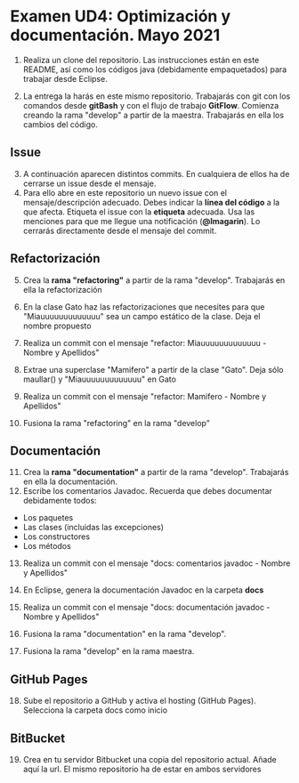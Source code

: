 # Examen UD4: Optimización y documentación. Mayo 2021
1.  Realiza un clone del repositorio. Las instrucciones están en este README, así como los códigos java (debidamente empaquetados) para trabajar desde Eclipse.  
   
2.  La entrega la harás en este mismo repositorio. Trabajarás con git con los comandos desde **gitBash** y con el flujo de trabajo **GitFlow**. Comienza creando la rama "develop" a partir de la maestra. Trabajarás en ella los cambios del código.


## Issue
3. A continuación aparecen distintos commits. En cualquiera de ellos ha de cerrarse un issue desde el mensaje. 
4. Para ello abre en este repositorio un nuevo issue con el mensaje/descripción adecuado. Debes indicar la **línea del código** a la que afecta. Etiqueta el issue con la **etiqueta** adecuada. Usa las menciones para que me llegue una notificación (**@lmagarin**). Lo cerrarás directamente desde el mensaje del commit.

## Refactorización
5. Crea la **rama "refactoring"** a partir de la rama "develop". Trabajarás en ella la refactorización
6. En la clase Gato haz las refactorizaciones que necesites para que "Miauuuuuuuuuuuuu" sea un campo estático de la clase. Deja el nombre propuesto

7. Realiza un commit con el mensaje "refactor: Miauuuuuuuuuuuuu - Nombre y Apellidos" 

8. Extrae una superclase "Mamifero" a partir de la clase "Gato". Deja sólo maullar() y "Miauuuuuuuuuuuuu" en Gato

9. Realiza un commit con el mensaje "refactor: Mamifero - Nombre y Apellidos"
10. Fusiona la rama "refactoring" en la rama "develop" 

## Documentación
11. Crea la **rama "documentation"** a partir de la rama "develop". Trabajarás en ella la documentación.
12. Escribe los comentarios Javadoc. Recuerda que debes documentar debidamente todos:

- Los paquetes 
- Las clases (incluidas las excepciones)
- Los constructores
- Los métodos
 
13. Realiza un commit con el mensaje "docs: comentarios javadoc - Nombre y Apellidos" 

12. En Eclipse, genera la documentación Javadoc en la carpeta **docs**

12. Realiza un commit con el mensaje "docs: documentación javadoc - Nombre y Apellidos" 

12. Fusiona la rama "documentation" en la rama "develop". 

12. Fusiona la rama "develop" en la rama maestra. 

## GitHub Pages

18. Sube el repositorio a GitHub y activa el hosting (GitHub Pages). Selecciona la carpeta docs como inicio

## BitBucket

19. Crea en tu servidor Bitbucket una copia del repositorio actual. Añade aquí la url. El mismo repositorio ha de estar en ambos servidores 
